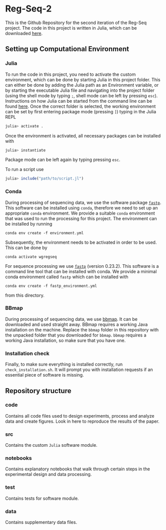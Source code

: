 # Reg-Seq-2

This is the Github Repository for the second iteration of the  Reg-Seq project.
The code in this project is written in Julia, which can be downloaded [here](https://julialang.org/downloads/).


## Setting up Computational Environment

### Julia

To run the code in this project, you need to activate the custom environment, which can be done by starting Julia in this project folder. This can either be done by adding the Julia path as an Environment variable, or by starting the executable Julia file and navigating into the project folder (using the shell mode by typing `;`, shell mode can be left by pressing `esc`). Instructions on how Julia can be started from the command line can be found [here](https://julialang.org/downloads/platform/). Once the correct folder is selected, the working environment can be set by first entering package mode (pressing `]`) typing in the Julia REPL

```julia
julia> activate .
```

Once the environment is activated, all necessary packages can be installed with

```julia
julia> instantiate
```

Package mode can be left again by typing pressing `esc`.

To run a script use

```julia
julia> include("path/to/script.jl")
```

### Conda

During processing of sequencing data, we use the software package [`fastp`](https://github.com/OpenGene/fastp). This software can be installed using `conda`, therefore we need to set up an
appropriate `conda` environment. We provide a suitable `conda` environment that was used to run the processing for this project. The environment can be installed by running

```
conda env create -f environment.yml
```

Subsequently, the environment needs to be activated in order to be used. This can be done by

```
conda activate wgregseq
```

For sequence processing we use [`fastp`](https://github.com/OpenGene/fastp) (version 0.23.2). This software is a command line tool that can be installed with conda. We provide a minimal conda environment called `fastp` which can be installed with 

```
conda env create -f fastp_environment.yml
```

from this directory.

### BBmap

During processing of sequencing data, we use [bbmap](https://jgi.doe.gov/data-and-tools/software-tools/bbtools/bb-tools-user-guide/installation-guide/). It can be downloaded and used straight away. BBmap requires a working Java installation on the machine. Replace the `bbmap` folder in this repository with the unpacked folder that you downloaded for `bbmap`. `bbmap` requires a working Java installation, so make sure that you have one.



### Installation check

Finally, to make sure everything is installed correctly, run `check_installation.sh`. It will prompt you with installation requests if an essential piece of software is missing.


## Repository structure

### code

Contains all code files used to design experiments, process and analyze data and create figures. Look in here to reproduce the results of the paper.

### src

Contains the custom `Julia` software module.

### notebooks

Contains explanatory notebooks that walk through certain steps in the experimental design and data processing.

### test

Contains tests for software module.

### data
Contains supplementary data files.
